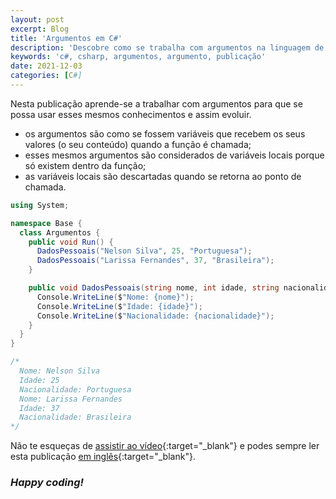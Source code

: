 ```yaml
---
layout: post
excerpt: Blog
title: 'Argumentos em C#'
description: 'Descobre como se trabalha com argumentos na linguagem de programação C#. Obtém respostas às tuas dúvidas com a teoria e os exemplos apresentados.'
keywords: 'c#, csharp, argumentos, argumento, publicação'
date: 2021-12-03
categories: [C#]
---
```


Nesta publicação aprende-se a trabalhar com argumentos para que se possa usar esses mesmos conhecimentos e assim evoluir.

- os argumentos são como se fossem variáveis que recebem os seus valores (o seu conteúdo) quando a função é chamada;
- esses mesmos argumentos são considerados de variáveis locais porque só existem dentro da função;
- as variáveis locais são descartadas quando se retorna ao ponto de chamada.

```csharp
using System;

namespace Base {
  class Argumentos {
    public void Run() {
      DadosPessoais("Nelson Silva", 25, "Portuguesa");
      DadosPessoais("Larissa Fernandes", 37, "Brasileira");
    }

    public void DadosPessoais(string nome, int idade, string nacionalidade) {
      Console.WriteLine($"Nome: {nome}");
      Console.WriteLine($"Idade: {idade}");
      Console.WriteLine($"Nacionalidade: {nacionalidade}");
    }
  }
}

/*
  Nome: Nelson Silva
  Idade: 25
  Nacionalidade: Portuguesa
  Nome: Larissa Fernandes
  Idade: 37
  Nacionalidade: Brasileira
*/
```

Não te esqueças de [assistir ao vídeo](https://youtu.be/mrbE0tQqbtQ){:target="\_blank"} e podes sempre ler esta publicação [em inglês](https://nelsonsilvadev.com/blog/20211203/arguments-in-csharp/){:target="\_blank"}.

### _Happy coding!_

